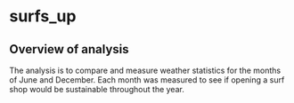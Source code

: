 # surfs_up

## Overview of analysis

The analysis is to compare and measure weather statistics for the months of June and December.  Each month was measured to see if opening a surf shop would be sustainable throughout the year.

